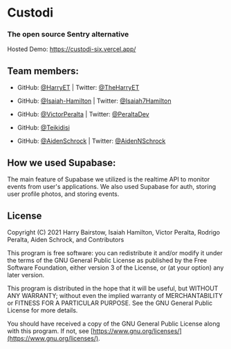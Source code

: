 # Custodi
### The open source Sentry alternative

Hosted Demo: https://custodi-six.vercel.app/


## Team members:

* GitHub: [@HarryET](https://github.com/HarryET) | Twitter: [@TheHarryET](https://twitter.com/TheHarryET)

* GitHub: [@Isaiah-Hamilton](https://github.com/Isaiah-Hamilton) | Twitter: [@Isaiah7Hamilton](https://twitter.com/isaiah7hamilton)

* GitHub: [@VictorPeralta](https://github.com/VictorPeralta) | Twitter: [@PeraltaDev](https://twitter.com/PeraltaDev)

* GitHub: [@Teikidisi](https://github.com/Teikidisi)

* GitHub: [@AidenSchrock](https://github.com/aidenschrock) | Twitter: [@AidenNSchrock](https://twitter.com/AidenNSchrock)


## How we used Supabase:
The main feature of Supabase we utilized is the realtime API to monitor events from user's applications.
We also used Supabase for auth, storing user profile photos, and storing events.

## License
Copyright (C) 2021 Harry Bairstow, Isaiah Hamilton, Victor Peralta, Rodrigo Peralta, Aiden Schrock, and Contributors

This program is free software: you can redistribute it and/or modify it under the terms of the GNU General Public License as published by the Free Software Foundation, either version 3 of the License, or (at your option) any later version.

This program is distributed in the hope that it will be useful, but WITHOUT ANY WARRANTY; without even the implied warranty of MERCHANTABILITY or FITNESS FOR A PARTICULAR PURPOSE. See the GNU General Public License for more details.

You should have received a copy of the GNU General Public License along with this program. If not, see [https://www.gnu.org/licenses/](https://www.gnu.org/licenses/).
